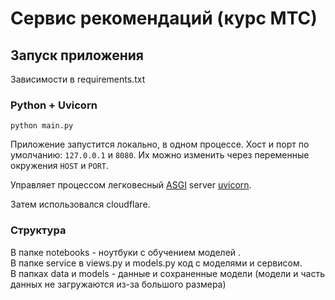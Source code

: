 # Сервис рекомендаций (курс МТС)

## Запуск приложения

Зависимости в requirements.txt

### Python + Uvicorn

```
python main.py
```

Приложение запустится локально, в одном процессе. 
Хост и порт по умолчанию: `127.0.0.1` и `8080`.
Их можно изменить через переменные окружения `HOST` и `PORT`.

Управляет процессом легковесный [ASGI](https://asgi.readthedocs.io/en/latest/) server [uvicorn](https://www.uvicorn.org/).


Затем использовался cloudflare.

### Структура

В папке notebooks - ноутбуки с обучением моделей .\
В папке service в views.py и models.py код с моделями и сервисом. \
В папках data и models - данные и сохраненные модели (модели и часть данных не загружаются из-за большого размера)
